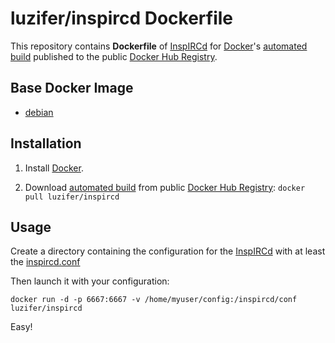 # luzifer/inspircd Dockerfile

This repository contains **Dockerfile** of [InspIRCd](http://www.inspircd.org/) for [Docker](https://www.docker.com/)'s [automated build](https://registry.hub.docker.com/u/luzifer/inspircd/) published to the public [Docker Hub Registry](https://registry.hub.docker.com/).

## Base Docker Image

- [debian](https://registry.hub.docker.com/_/debian/)

## Installation

1. Install [Docker](https://www.docker.com/).

2. Download [automated build](https://registry.hub.docker.com/u/luzifer/inspircd/) from public [Docker Hub Registry](https://registry.hub.docker.com/): `docker pull luzifer/inspircd`

## Usage

Create a directory containing the configuration for the [InspIRCd](http://www.inspircd.org/) with at least the [inspircd.conf](https://github.com/inspircd/inspircd/blob/master/docs/conf/inspircd.conf.example)

Then launch it with your configuration:

```
docker run -d -p 6667:6667 -v /home/myuser/config:/inspircd/conf luzifer/inspircd
```

Easy!

